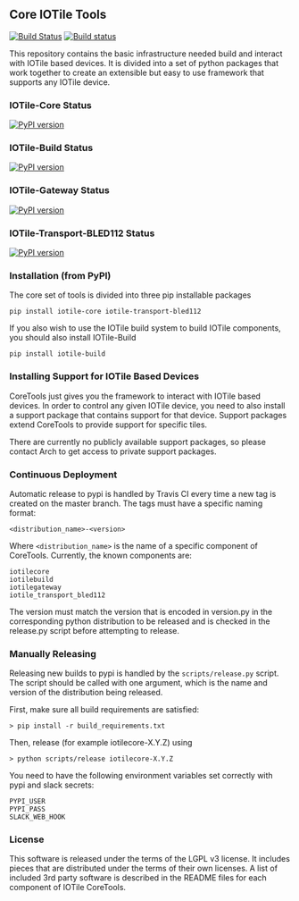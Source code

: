 ## Core IOTile Tools

[![Build Status](https://travis-ci.org/iotile/coretools.svg?branch=master)](https://travis-ci.org/iotile/coretools)
[![Build status](https://ci.appveyor.com/api/projects/status/yu3q8m8dm6aqoc6e/branch/master?svg=true)](https://ci.appveyor.com/project/timburke/coretools/branch/master)

This repository contains the basic infrastructure needed build and interact with 
IOTile based devices.  It is divided into a set of python packages that work 
together to create an extensible but easy to use framework that supports any 
IOTile device.

### IOTile-Core Status

[![PyPI version](https://badge.fury.io/py/iotile-core.svg)](https://badge.fury.io/py/iotile-core)

### IOTile-Build Status

[![PyPI version](https://badge.fury.io/py/iotile-build.svg)](https://badge.fury.io/py/iotile-build)

### IOTile-Gateway Status

[![PyPI version](https://badge.fury.io/py/iotile-gateway.svg)](https://badge.fury.io/py/iotile-gateway)

### IOTile-Transport-BLED112 Status

[![PyPI version](https://badge.fury.io/py/iotile-transport-bled112.svg)](https://badge.fury.io/py/iotile-transport-bled112)

### Installation (from PyPI)

The core set of tools is divided into three pip installable packages

```shell
pip install iotile-core iotile-transport-bled112
```

If you also wish to use the IOTile build system to build IOTile components, you
should also install IOTile-Build

```shell
pip install iotile-build
```

### Installing Support for IOTile Based Devices

CoreTools just gives you the framework to interact with IOTile based devices. 
In order to control any given IOTile device, you need to also install a support
package that contains support for that device.  Support packages extend CoreTools
to provide support for specific tiles.  

There are currently no publicly available support packages, so please contact
Arch to get access to private support packages.

### Continuous Deployment
Automatic release to pypi is handled by Travis CI every time a new tag is created
on the master branch.  The tags must have a specific naming format:

```
<distribution_name>-<version>
```

Where `<distribution_name>` is the name of a specific component of CoreTools.  Currently,
the known components are:

```
iotilecore
iotilebuild
iotilegateway
iotile_transport_bled112
```

The version must match the version that is encoded in version.py in the corresponding python
distribution to be released and is checked in the release.py script before attempting to release.

### Manually Releasing

Releasing new builds to pypi is handled by the `scripts/release.py` script.  The 
script should be called with one argument, which is the name and version of the
distribution being released.  

First, make sure all build requirements are satisfied:

```shell
> pip install -r build_requirements.txt
```

Then, release (for example iotilecore-X.Y.Z) using
```shell
> python scripts/release iotilecore-X.Y.Z
```

You need to have the following environment variables set correctly with pypi and slack
secrets:

```
PYPI_USER
PYPI_PASS
SLACK_WEB_HOOK
```

### License

This software is released under the terms of the LGPL v3 license.  It includes
pieces that are distributed under the terms of their own licenses.  A list of 
included 3rd party software is described in the README files for each component
of IOTile CoreTools.
